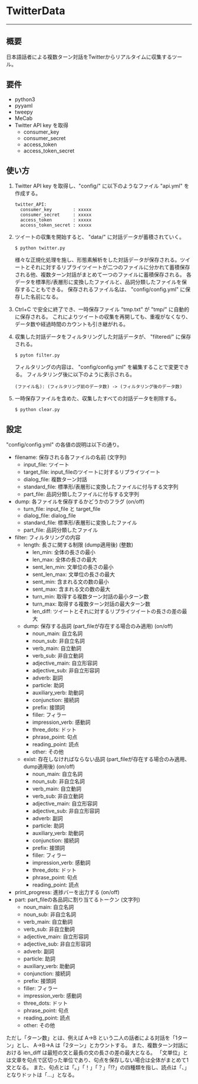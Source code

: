 # TwitterData
***
## 概要
日本語話者による複数ターン対話をTwitterからリアルタイムに収集するツール。

## 要件
- python3
- pyyaml
- tweepy
- MeCab
- Twitter API key を取得
    - consumer_key
    - consumer_secret
    - access_token
    - access_token_secret

## 使い方
1. Twitter API key を取得し、"config/" に以下のようなファイル "api.yml" を作成する。
    ```
    twitter_API:
      consumer_key        : xxxxx
      consumer_secret     : xxxxx
      access_token        : xxxxx
      access_token_secret : xxxxx
    ```

2. ツイートの収集を開始すると、 "data/" に対話データが蓄積されていく。
    ```
    $ python twitter.py
    ```
    様々な正規化処理を施し、形態素解析をした対話データが保存される。ツイートとそれに対するリプライツイートが二つのファイルに分かれて蓄積保存される他、複数ターン対話がまとめて一つのファイルに蓄積保存される。
    各データを標準形/表層形に変換したファイルと、品詞分類したファイルを保存することもできる。
    保存されるファイル名は、 "config/config.yml" に保存した名前になる。

3. Ctrl+C で安全に終了でき、一時保存ファイル "tmp.txt" が "tmp/" に自動的に保存される。
これによりツイートの収集を再開しても、重複がなくなり、データ数や経過時間のカウントも引き継がれる。

4. 収集した対話データをフィルタリングした対話データが、 "filtered/" に保存される。
    ```
    $ pyton filter.py
    ```
    フィルタリングの内容は、 "config/config.yml" を編集することで変更できる。
    フィルタリング後に以下のように表示される。
    ```
    (ファイル名): (フィルタリング前のデータ数) -> (フィルタリング後のデータ数)
    ```

5. 一時保存ファイルを含めた、収集したすべての対話データを削除する。
    ```
    $ python clear.py
    ```

## 設定
"config/config.yml" の各値の説明は以下の通り。

- filename: 保存される各ファイルの名前 (文字列)
    - input_file: ツイート
    - target_file: input_fileのツイートに対するリプライツイート
    - dialog_file: 複数ターン対話
    - standard_file: 標準形/表層形に変換したファイルに付与する文字列
    - part_file: 品詞分類したファイルに付与する文字列
- dump: 各ファイルを保存するかどうかのフラグ (on/off)
    - turn_file: input_file と target_file
    - dialog_file: dialog_file
    - standard_file: 標準形/表層形に変換したファイル
    - part_file: 品詞分類したファイル
- filter: フィルタリングの内容
    - length: 長さに関する制限 (dump適用後) (整数)
        - len_min: 全体の長さの最小
        - len_max: 全体の長さの最大
        - sent_len_min: 文単位の長さの最小
        - sent_len_max: 文単位の長さの最大
        - sent_min: 含まれる文の数の最小
        - sent_max: 含まれる文の数の最大
        - turn_min: 取得する複数ターン対話の最小ターン数
        - turn_max: 取得する複数ターン対話の最大ターン数
        - len_diff: ツイートとそれに対するリプライツイートの長さの差の最大
    - dump: 保存する品詞 (part_fileが存在する場合のみ適用) (on/off)
        - noun_main: 自立名詞
        - noun_sub: 非自立名詞
        - verb_main: 自立動詞
        - verb_sub: 非自立動詞
        - adjective_main: 自立形容詞
        - adjective_sub: 非自立形容詞
        - adverb: 副詞
        - particle: 助詞
        - auxiliary_verb: 助動詞
        - conjunction: 接続詞
        - prefix: 接頭詞
        - filler: フィラー
        - impression_verb: 感動詞
        - three_dots: ドット
        - phrase_point: 句点
        - reading_point: 読点
        - other: その他
    - exist: 存在しなければならない品詞 (part_fileが存在する場合のみ適用、dump適用後) (on/off)
        - noun_main: 自立名詞
        - noun_sub: 非自立名詞
        - verb_main: 自立動詞
        - verb_sub: 非自立動詞
        - adjective_main: 自立形容詞
        - adjective_sub: 非自立形容詞
        - adverb: 副詞
        - particle: 助詞
        - auxiliary_verb: 助動詞
        - conjunction: 接続詞
        - prefix: 接頭詞
        - filler: フィラー
        - impression_verb: 感動詞
        - three_dots: ドット
        - phrase_point: 句点
        - reading_point: 読点
- print_progress: 進捗バーを出力する (on/off)
- part: part_fileの各品詞に割り当てるトークン (文字列)
    - noun_main: 自立名詞
    - noun_sub: 非自立名詞
    - verb_main: 自立動詞
    - verb_sub: 非自立動詞
    - adjective_main: 自立形容詞
    - adjective_sub: 非自立形容詞
    - adverb: 副詞
    - particle: 助詞
    - auxiliary_verb: 助動詞
    - conjunction: 接続詞
    - prefix: 接頭詞
    - filler: フィラー
    - impression_verb: 感動詞
    - three_dots: ドット
    - phrase_point: 句点
    - reading_point: 読点
    - other: その他

ただし「ターン数」とは、例えば A->B という二人の話者による対話を「1ターン」とし、
A->B->A は「2ターン」とカウントする。
また、複数ターン対話における len_diff は最短の文と最長の文の長さの差の最大となる。
「文単位」とは文章を句点で区切った単位であり、句点を保存しない場合は全体がまとめて1文となる。
また、句点とは「。」「！」「？」「!?」の四種類を指し、読点は「、」となりドットは「...」となる。
